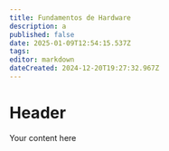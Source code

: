 ```yaml
---
title: Fundamentos de Hardware
description: a
published: false
date: 2025-01-09T12:54:15.537Z
tags: 
editor: markdown
dateCreated: 2024-12-20T19:27:32.967Z
---
```


# Header
Your content here